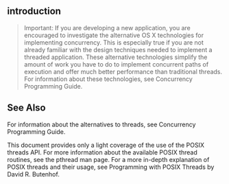 ## introduction
> Important: If you are developing a new application, you are encouraged to investigate the alternative OS X technologies for implementing concurrency. This is especially true if you are not already familiar with the design techniques needed to implement a threaded application. These alternative technologies simplify the amount of work you have to do to implement concurrent paths of execution and offer much better performance than traditional threads. For information about these technologies, see Concurrency Programming Guide.

## See Also
For information about the alternatives to threads, see Concurrency Programming Guide.

This document provides only a light coverage of the use of the POSIX threads API. For more information about the available POSIX thread routines, see the pthread man page. For a more in-depth explanation of POSIX threads and their usage, see Programming with POSIX Threads by David R. Butenhof. 